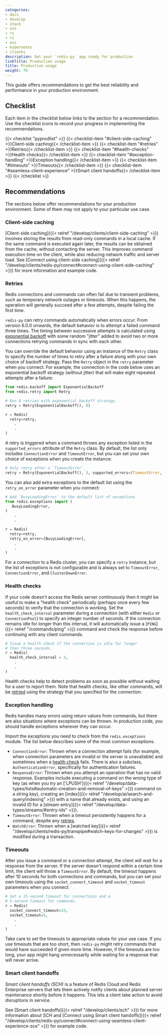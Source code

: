 ```yaml
---
categories:
- docs
- develop
- stack
- oss
- rs
- rc
- oss
- kubernetes
- clients
description: Get your `redis-py` app ready for production
linkTitle: Production usage
title: Production usage
weight: 70
---
```


This guide offers recommendations to get the best reliability and
performance in your production environment.

## Checklist

Each item in the checklist below links to the section
for a recommendation. Use the checklist icons to record your
progress in implementing the recommendations.

{{< checklist "pyprodlist" >}}
    {{< checklist-item "#client-side-caching" >}}Client-side caching{{< /checklist-item >}}
    {{< checklist-item "#retries" >}}Retries{{< /checklist-item >}}
    {{< checklist-item "#health-checks" >}}Health checks{{< /checklist-item >}}
    {{< checklist-item "#exception-handling" >}}Exception handling{{< /checklist-item >}}
    {{< checklist-item "#timeouts" >}}Timeouts{{< /checklist-item >}}
    {{< checklist-item "#seamless-client-experience" >}}Smart client handoffs{{< /checklist-item >}}
{{< /checklist >}}

## Recommendations

The sections below offer recommendations for your production environment. Some
of them may not apply to your particular use case.

### Client-side caching

[Client-side caching]({{< relref "/develop/clients/client-side-caching" >}})
involves storing the results from read-only commands in a local cache. If the
same command is executed again later, the results can be obtained from the cache,
without contacting the server. This improves command execution time on the client,
while also reducing network traffic and server load. See
[Connect using client-side caching]({{< relref "/develop/clients/redis-py/connect#connect-using-client-side-caching" >}})
for more information and example code.

### Retries

Redis connections and commands can often fail due to transient problems,
such as temporary network outages or timeouts. When this happens,
the operation will generally succeed after a few attempts, despite
failing the first time.

`redis-py` can retry commands automatically when
errors occur. From version 6.0.0 onwards, the default behavior is to
attempt a failed command three times.
The timing between successive attempts is calculated using
[exponential backoff](https://en.wikipedia.org/wiki/Exponential_backoff)
with some random "jitter" added to avoid two or more connections retrying
commands in sync with each other.

You can override the default behavior using an instance of the `Retry` class to
specify the number of times to retry after a failure along with your
own choice of backoff strategy.
Pass the `Retry` object in the `retry` parameter when you connect.
For example, the connection in the code below uses an exponential backoff strategy
(without jitter) that will make eight repeated attempts after a failure:

```py
from redis.backoff import ExponentialBackoff
from redis.retry import Retry

# Run 8 retries with exponential backoff strategy.
retry = Retry(ExponentialBackoff(), 8)

r = Redis(
  retry=retry,
    .
    .
)
```

A retry is triggered when a command throws any exception
listed in the `supported_errors` attribute of the `Retry` class.
By default, the list only includes `ConnectionError` and `TimeoutError`,
but you can set your own choice of exceptions when you create the
instance:

```py
# Only retry after a `TimeoutError`.
retry = Retry(ExponentialBackoff(), 3, supported_errors=(TimeoutError,))
```

You can also add extra exceptions to the default list using the `retry_on_error`
parameter when you connect:

```py
# Add `BusyLoadingError` to the default list of exceptions.
from redis.exceptions import (
   BusyLoadingError,
)
    .
    .

r = Redis(
  retry=retry,
  retry_on_error=[BusyLoadingError],
    .
    .
)
```

For a connection to a Redis cluster, you can specify a `retry` instance,
but the list of exceptions is not configurable and is always set
to `TimeoutError`, `ConnectionError`, and `ClusterDownError`.

### Health checks

If your code doesn't access the Redis server continuously then it
might be useful to make a "health check" periodically (perhaps once
every few seconds) to verify that the connection is working.
Set the `health_check_interval` parameter during
a connection (with either `Redis` or `ConnectionPool`) to specify
an integer number of seconds. If the connection remains idle for
longer than this interval, it will automatically issue a
[`PING`]({{< relref "/commands/ping" >}}) command and check the
response before continuing with any client commands.

```py
# Issue a health check if the connection is idle for longer
# than three seconds.
r = Redis(
  health_check_interval = 3,
    .
    .
)
```

Health checks help to detect problems as soon as possible without
waiting for a user to report them. Note that health checks, like
other commands, will be [retried](#retries) using the strategy
that you specified for the connection.

### Exception handling

Redis handles many errors using return values from commands, but there
are also situations where exceptions can be thrown. In production code,
you should handle exceptions wherever they can occur. 

Import the exceptions you need to check from the `redis.exceptions`
module. The list below describes some of the most common exceptions.

- `ConnectionError`: Thrown when a connection attempt fails
  (for example, when connection parameters are invalid or the server
  is unavailable) and sometimes when a [health check](#health-checks)
  fails. There is also a subclass, `AuthenticationError`, specifically
  for authentication failures.
- `ResponseError`: Thrown when you attempt an operation that has no valid
  response. Examples include executing a command on the wrong type of key
  (as when you try an
  ['LPUSH']({{< relref "/develop/data-types/lists#automatic-creation-and-removal-of-keys" >}})
  command on a string key), creating an
  [index]({{< relref "/develop/ai/search-and-query/indexing" >}})
  with a name that already exists, and using an invalid ID for a
  [stream entry]({{< relref "/develop/data-types/streams/#entry-ids" >}}).
- `TimeoutError`: Thrown when a timeout persistently happens for a command,
  despite any [retries](#retries).
- `WatchError`: Thrown when a
  [watched key]({{< relref "/develop/clients/redis-py/transpipe#watch-keys-for-changes" >}}) is
  modified during a transaction.

### Timeouts

After you issue a command or a connection attempt, the client will wait
for a response from the server. If the server doesn't respond within a
certain time limit, the client will throw a `TimeoutError`. By default,
the timeout happens after 10 seconds for both connections and commands, but you
can set your own timeouts using the `socket_connect_timeout` and `socket_timeout` parameters
when you connect:

```py
# Set a 15-second timeout for connections and a
# 5-second timeout for commands.
r = Redis(
  socket_connect_timeout=15,
  socket_timeout=5,
    .
    .
)
```

Take care to set the timeouts to appropriate values for your use case.
If you use timeouts that are too short, then `redis-py` might retry
commands that would have succeeded if given more time. However, if the
timeouts are too long, your app might hang unnecessarily while waiting for a
response that will never arrive.

### Smart client handoffs

*Smart client handoffs (SCH)* is a feature of Redis Cloud and
Redis Enterprise servers that lets them actively notify clients
about planned server maintenance shortly before it happens. This
lets a client take action to avoid disruptions in service.

See [Smart client handoffs]({{< relref "/develop/clients/sch" >}})
for more information about SCH and
[Connect using Smart client handoffs]({{< relref "/develop/clients/redis-py/connect#connect-using-seamless-client-experience-sce" >}})
for example code.
